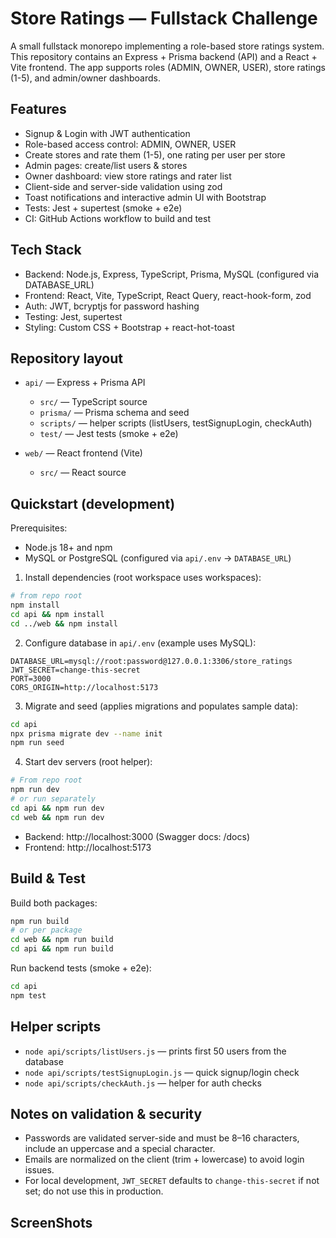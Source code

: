 # Store Ratings — Fullstack Challenge

A small fullstack monorepo implementing a role-based store ratings system. This repository contains an Express + Prisma backend (API) and a React + Vite frontend. The app supports roles (ADMIN, OWNER, USER), store ratings (1-5), and admin/owner dashboards.

## Features

- Signup & Login with JWT authentication
- Role-based access control: ADMIN, OWNER, USER
- Create stores and rate them (1-5), one rating per user per store
- Admin pages: create/list users & stores
- Owner dashboard: view store ratings and rater list
- Client-side and server-side validation using zod
- Toast notifications and interactive admin UI with Bootstrap
- Tests: Jest + supertest (smoke + e2e)
- CI: GitHub Actions workflow to build and test

## Tech Stack

- Backend: Node.js, Express, TypeScript, Prisma, MySQL (configured via DATABASE_URL)
- Frontend: React, Vite, TypeScript, React Query, react-hook-form, zod
- Auth: JWT, bcryptjs for password hashing
- Testing: Jest, supertest
- Styling: Custom CSS + Bootstrap + react-hot-toast

## Repository layout

- `api/` — Express + Prisma API
  - `src/` — TypeScript source
  - `prisma/` — Prisma schema and seed
  - `scripts/` — helper scripts (listUsers, testSignupLogin, checkAuth)
  - `test/` — Jest tests (smoke + e2e)

- `web/` — React frontend (Vite)
  - `src/` — React source

## Quickstart (development)

Prerequisites:
- Node.js 18+ and npm
- MySQL or PostgreSQL (configured via `api/.env` -> `DATABASE_URL`)

1. Install dependencies (root workspace uses workspaces):

```bash
# from repo root
npm install
cd api && npm install
cd ../web && npm install
```

2. Configure database in `api/.env` (example uses MySQL):

```
DATABASE_URL=mysql://root:password@127.0.0.1:3306/store_ratings
JWT_SECRET=change-this-secret
PORT=3000
CORS_ORIGIN=http://localhost:5173
```

3. Migrate and seed (applies migrations and populates sample data):

```bash
cd api
npx prisma migrate dev --name init
npm run seed
```

4. Start dev servers (root helper):

```bash
# From repo root
npm run dev
# or run separately
cd api && npm run dev
cd web && npm run dev
```

- Backend: http://localhost:3000 (Swagger docs: /docs)
- Frontend: http://localhost:5173

## Build & Test

Build both packages:

```bash
npm run build
# or per package
cd web && npm run build
cd api && npm run build
```

Run backend tests (smoke + e2e):

```bash
cd api
npm test
```

## Helper scripts

- `node api/scripts/listUsers.js` — prints first 50 users from the database
- `node api/scripts/testSignupLogin.js` — quick signup/login check
- `node api/scripts/checkAuth.js` — helper for auth checks

## Notes on validation & security

- Passwords are validated server-side and must be 8–16 characters, include an uppercase and a special character.
- Emails are normalized on the client (trim + lowercase) to avoid login issues.
- For local development, `JWT_SECRET` defaults to `change-this-secret` if not set; do not use this in production.





## ScreenShots
